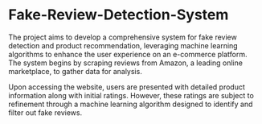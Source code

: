 # Fake-Review-Detection-System
The project aims to develop a comprehensive system for fake review detection and product recommendation, leveraging machine learning algorithms to enhance the user experience on an e-commerce platform. The system begins by scraping reviews from Amazon, a leading online marketplace, to gather data for analysis.

Upon accessing the website, users are presented with detailed product information
along with initial ratings. However, these ratings are subject to refinement through a machine
learning algorithm designed to identify and filter out fake reviews.
